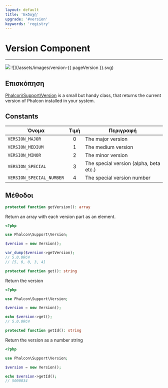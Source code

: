 ```yaml
---
layout: default
title: 'Εκδοχή'
upgrade: '#version'
keywords: 'registry'
---
```


# Version Component
- - -
![](/assets/images/document-status-stable-success.svg) ![](/assets/images/version-{{ pageVersion }}.svg)

## Επισκόπηση
[Phalcon\Support\Version][version] is a small but handy class, that returns the current version of Phalcon installed in your system.


## Constants

| Όνομα                    | Τιμή | Περιγραφή                              |
| ------------------------ |:----:| -------------------------------------- |
| `VERSION_MAJOR`          |  0   | The major version                      |
| `VERSION_MEDIUM`         |  1   | The medium version                     |
| `VERSION_MINOR`          |  2   | The minor version                      |
| `VERSION_SPECIAL`        |  3   | The special version (alpha, beta etc.) |
| `VERSION_SPECIAL_NUMBER` |  4   | The special version number             |

## Μέθοδοι

```php
protected function getVersion(): array
```
Return an array with each version part as an element.

```php
<?php

use Phalcon\Support\Version;

$version = new Version();

var_dump($version->getVersion);
// 5.0.0RC4
// [5, 0, 0, 3, 4] 
```

```php
protected function get(): string
```
Return the version

```php
<?php

use Phalcon\Support\Version;

$version = new Version();

echo $version->get();
// 5.0.0RC4
```

```php
protected function getId(): string
```
Return the version as a number string

```php
<?php

use Phalcon\Support\Version;

$version = new Version();

echo $version->getId();
// 5000034
```

[version]: api/phalcon_support#support-version
